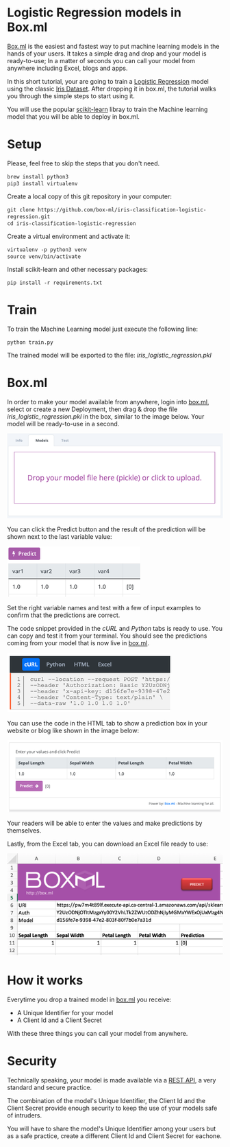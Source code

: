 # Logistic Regression models in Box.ml
[Box.ml](https://box.ml/login) is the easiest and fastest way to put machine learning models in the hands of your users. It takes a simple drag and drop and your model is ready-to-use; In a matter of seconds you can call your model from anywhere including Excel, blogs and apps.

In this short tutorial, your are going to train a [Logistic Regression](https://en.wikipedia.org/wiki/Logistic_regression) model using the classic [Iris Dataset](https://en.wikipedia.org/wiki/Iris_flower_data_set). After dropping it in box.ml, the tutorial walks you through the simple steps to start using it.

You will use the popular [scikit-learn](https://scikit-learn.org/stable/modules/generated/sklearn.linear_model.LogisticRegression.html) libray to train the Machine learning model that you will be able to deploy in box.ml.

# Setup
Please, feel free to skip the steps that you don't need.
```
brew install python3
pip3 install virtualenv
```

Create a local copy of this git repository in your computer:
```
git clone https://github.com/box-ml/iris-classification-logistic-regression.git
cd iris-classification-logistic-regression
```

Create a virtual environment and activate it:
```
virtualenv -p python3 venv
source venv/bin/activate
```

Install scikit-learn and other necessary packages:
```
pip install -r requirements.txt
```

# Train
To train the Machine Learning model just execute the following line:
```
python train.py
```

The trained model will be exported to the file: *iris_logistic_regression.pkl*

# Box.ml
In order to make your model available from anywhere, login into [box.ml](https://box.ml/login), select or create a new Deployment, then drag & drop the file *iris_logistic_regression.pkl* in the box, similar to the image below. Your model will be ready-to-use in a second.

![Box.ml drop model box](img/drop.png)

You can click the Predict button and the result of the prediction will be shown next to the last variable value:

![Box.ml predicting](img/predict.png)

Set the right variable names and test with a few of input examples to confirm that the predictions are correct.

The code snippet provided in the *cURL* and *Python* tabs is ready to use. You can copy and test it from your terminal. You should see the predictions coming from your model that is now live in [box.ml](https://box.ml/login).

![Box.ml predicting](img/code.png)

You can use the code in the HTML tab to show a prediction box in your website or blog like shown in the image below:

![Box.ml predicting widget](img/blog.png)

Your readers will be able to enter the values and make predictions by themselves.

Lastly, from the Excel tab, you can download an Excel file ready to use:

![Box.ml predicting from Excel](img/excel.png)

# How it works
Everytime you drop a trained model in [box.ml](https://box.ml/login) you receive:  
- A Unique Identifier for your model
- A Client Id and a Client Secret

With these three things you can call your model from anywhere. 

# Security
Technically speaking, your model is made available via a [REST API](https://en.wikipedia.org/wiki/Representational_state_transfer), a very standard and secure practice.

The combination of the model's Unique Identifier, the Client Id and the Client Secret provide enough security to keep the use of your models safe of intruders.

You will have to share the model's Unique Identifier among your users but as a safe practice, create a different Client Id and Client Secret for eachone.
